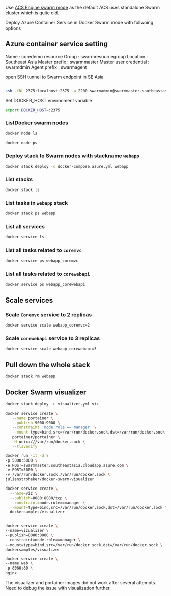 Use [ACS Engine swarm mode](https://azure.microsoft.com/en-us/resources/templates/101-acsengine-swarmmode/) as the default ACS uses standalone Swarm cluster which is quite old.

Deploy Azure Container Service in Docker Swarm mode with follwoing options

## Azure container service setting
Name : coredemo
resource Group : swarmresourcegroup
Location : Southeast Asia
Master prefix : swarmmaster
Master user credential : swarmdmin
Agent prefix : swarmagent

open SSH tunnel to Swarm endpoint in SE Asia
```bash

ssh -fNL 2375:localhost:2375 -p 2200 swarmadmin@swarmmaster.southeastasia.cloudapp.azure.com
```

Set DOCKER_HOST environment variable

```bash
export DOCKER_HOST=:2375
```
### ListDocker swarm nodes
```bash
docker node ls

docker node ps

```

### Deploy stack to Swarm nodes with stackname `webapp`
```bash
docker stack deploy -c docker-compose.azure.yml webapp
```

### List stacks
```bash
docker stack ls
```

### List tasks in `webapp` stack
```bash
docker stack ps webapp
```

### List all services
```bash
docker service ls
```

### List all tasks related to `coremvc`
```bash
docker service ps webapp_coremvc
```

### List all tasks related to `corewebapi`
```bash
docker service ps webapp_corewebapi
```

## Scale services
### Scale `Coremvc` service to 2 replicas
```bash
docker service scale webapp_coremvc=2
```

### Scale `corewebapi` service to 3 replicas
```bash
docker service scale webapp_corewebapi=3
```

## Pull down the whole stack
```bash
docker stack rm webapp
```

## Docker Swarm visualizer
```bash
docker stack deploy -c visualizer.yml viz

docker service create \
   --name portainer \
   --publish 9000:9000 \
   --constraint 'node.role == manager' \
   --mount type=bind,src=/var/run/docker.sock,dst=/var/run/docker.sock \
   portainer/portainer \
   -H unix:///var/run/docker.sock \
   --tlsverify

docker run -it -d \
-p 5000:5000 \
-e HOST=swarmmaster.southeastasia.cloudapp.azure.com \
-e PORT=5000 \
-v /var/run/docker.sock:/var/run/docker.sock \
julienstroheker/docker-swarm-visualizer

docker service create \
  --name=viz \
  --publish=8080:8080/tcp \
  --constraint=node.role==manager \
  --mount=type=bind,src=/var/run/docker.sock,dst=/var/run/docker.sock \
  dockersamples/visualizer


docker service create \
--name=vizualizer \
--publish=8080:8080 \
--constraint=node.role==manager \
--mount=type=bind,src=/var/run/docker.sock,dst=/var/run/docker.sock \
dockersamples/visualizer

docker service create \
--name web \
-p 8080:80 \
nginx

```

The visualizer and portainer images did not work after several attempts. Need to debug the issue with visualization further.